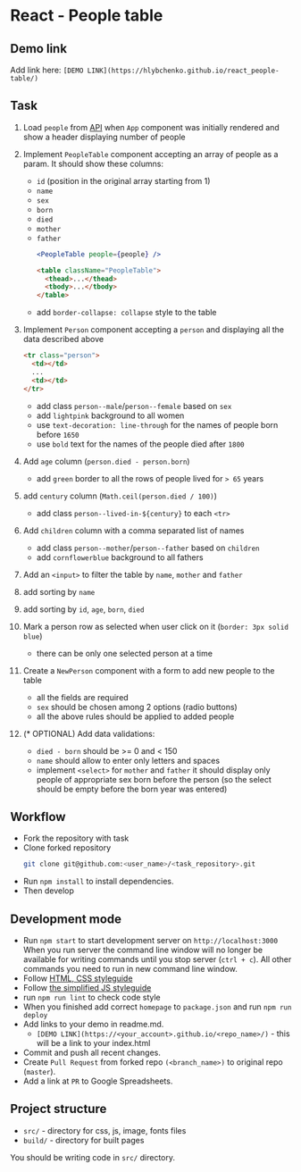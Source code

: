 # React - People table

## Demo link
Add link here: `[DEMO LINK](https://hlybchenko.github.io/react_people-table/)`

## Task

1. Load `people` from [API](https://mate-academy.github.io/react_people-table/api/people.json)
  when `App` component was initially rendered and show a header displaying number of people

2. Implement `PeopleTable` component accepting an array of people as a param.
  It should show these columns:
    - `id` (position in the original array starting from 1)
    - `name`
    - `sex`
    - `born`
    - `died`
    - `mother`
    - `father`
      ```jsx harmony
      <PeopleTable people={people} />
      ```
      ```html
      <table className="PeopleTable">
        <thead>...</thead>
        <tbody>...</tbody>
      </table>
      ```
    - add `border-collapse: collapse` style to the table

3. Implement `Person` component accepting a `person` and displaying all the data described above
    ```html
    <tr class="person">
      <td></td>
      ...
      <td></td>
    </tr>
    ```
    - add class `person--male`/`person--female` based on `sex`
    - add `lightpink` background to all women
    - use `text-decoration: line-through` for the names of people born before `1650`
    - use `bold` text for the names of the people died after `1800`

4. Add `age` column (`person.died - person.born`)
    - add `green` border to all the rows of people lived for `> 65` years

5. add `century` column (`Math.ceil(person.died / 100)`)
    - add class `person--lived-in-${century}` to each `<tr>`

6. Add `children` column with a comma separated list of names
    - add class `person--mother`/`person--father` based on `children`
    - add `cornflowerblue` background to all fathers

7. Add an `<input>` to filter the table by `name`, `mother` and `father`

8. add sorting by `name`

9. add sorting by `id`, `age`, `born`, `died`

10. Mark a person row as selected when user click on it (`border: 3px solid blue`)
    - there can be only one selected person at a time

11. Create a `NewPerson` component with a form to add new people to the table
    - all the fields are required
    - `sex` should be chosen among 2 options (radio buttons)
    - all the above rules should be applied to added people

12. (* OPTIONAL) Add data validations:
    - `died - born` should be >= 0 and < 150
    - `name` should allow to enter only letters and spaces
    - implement `<select>` for `mother` and `father` it should display only people of appropriate sex
      born before the person (so the select should be empty before the born year was entered)


## Workflow
- Fork the repository with task
- Clone forked repository
    ```bash
    git clone git@github.com:<user_name>/<task_repository>.git
    ```
- Run `npm install` to install dependencies.
- Then develop

## Development mode
- Run `npm start` to start development server on `http://localhost:3000`
    When you run server the command line window will no longer be available for
    writing commands until you stop server (`ctrl + c`). All other commands you
    need to run in new command line window.
- Follow [HTML, CSS styleguide](https://mate-academy.github.io/style-guides/htmlcss.html)
- Follow [the simplified JS styleguide](https://mate-academy.github.io/style-guides/javascript-standard-modified)
- run `npm run lint` to check code style
- When you finished add correct `homepage` to `package.json` and run `npm run deploy`
- Add links to your demo in readme.md.
  - `[DEMO LINK](https://<your_account>.github.io/<repo_name>/)` - this will be a
  link to your index.html
- Commit and push all recent changes.
- Create `Pull Request` from forked repo `(<branch_name>)` to original repo
(`master`).
- Add a link at `PR` to Google Spreadsheets.


## Project structure
- `src/` - directory for css, js, image, fonts files
- `build/` - directory for built pages

You should be writing code in `src/` directory.
